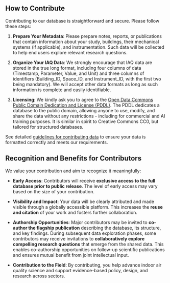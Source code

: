 ## How to Contribute

Contributing to our database is straightforward and secure. Please follow these steps:

1. **Prepare Your Metadata**: Please prepare notes, reports, or publications that contain information about your study, buildings, their mechanical systems (if applicable), and instrumentation. Such data will be collected to help end users explore relevant research questions.

2. **Organize Your IAQ Data**: We strongly encourage that IAQ data are stored in the true long format, including four columns of data (Timestamp, Parameter, Value, and Unit) and three columns of identifiers (Building_ID, Space_ID, and Instrument_ID, with the first two being mandatory). We will accept other data formats as long as such information is complete and easily identifiable. 

3. **Licensing**: We kindly ask you to agree to the [Open Data Commons Public Domain Dedication and License (PDDL)](https://opendatacommons.org/licenses/pddl/1-0/). The PDDL dedicates a database to the public domain, allowing anyone to use, modify, and share the data without any restrictions - including for commercial and AI training purposes. It is similar in spirit to Creative Commons CC0, but tailored for structured databases.

See detailed [guidelines for contributing data](/Data_preperation_and_contribution_instructions_20250605.pdf) to ensure your data is formatted correctly and meets our requirements.

## Recognition and Benefits for Contributors

We value your contribution and aim to recognize it meaningfully:

* **Early Access**: Contributors will receive **exclusive access to the full database prior to public release**. The level of early access may vary based on the size of your contribution.

* **Visibility and Impact**: Your data will be clearly attributed and made visible through a globally accessible platform. This increases the **reuse and citation** of your work and fosters further collaboration.

* **Authorship Opportunities**: Major contributors may be invited to **co-author the flagship publication** describing the database, its structure, and key findings. During subsequent data exploration phases, some contributors may receive invitations to **collaboratively explore compelling research questions** that emerge from the shared data. This enables co-authorship opportunities on follow-up scientific publications and ensures mutual benefit from joint intellectual input.

* **Contribution to the Field**: By contributing, you help advance indoor air quality science and support evidence-based policy, design, and research across sectors.